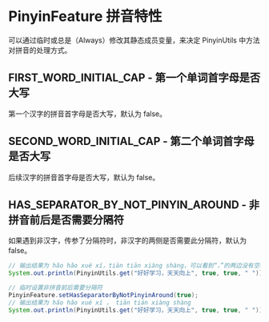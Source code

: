 # PinyinFeature 拼音特性

可以通过临时或总是（Always）修改其静态成员变量，来决定 PinyinUtils 中方法对拼音的处理方式。

## FIRST_WORD_INITIAL_CAP - 第一个单词首字母是否大写

第一个汉字的拼音首字母是否大写，默认为 false。

## SECOND_WORD_INITIAL_CAP - 第二个单词首字母是否大写

后续汉字的拼音首字母是否大写，默认为 false。

## HAS_SEPARATOR_BY_NOT_PINYIN_AROUND - 非拼音前后是否需要分隔符

如果遇到非汉字，传参了分隔符时，非汉字的两侧是否需要此分隔符，默认为 false。

```java
// 输出结果为 hǎo hǎo xué xí，tiān tiān xiàng shàng，可以看到“，”的两边没有空格
System.out.println(PinyinUtils.get("好好学习，天天向上", true, true, " "));

// 临时设置非拼音前后需要分隔符
PinyinFeature.setHasSeparatorByNotPinyinAround(true);
// 输出结果为 hǎo hǎo xué xí ， tiān tiān xiàng shàng
System.out.println(PinyinUtils.get("好好学习，天天向上", true, true, " "));
```
